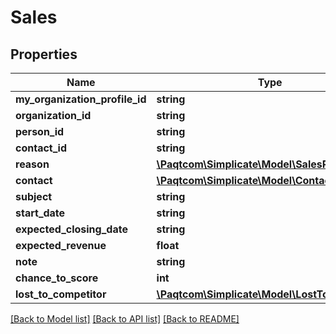 # Sales

## Properties

 Name                           | Type                                                              | Description | Notes      
--------------------------------|-------------------------------------------------------------------|-------------|------------
 **my_organization_profile_id** | **string**                                                        |             | [optional] 
 **organization_id**            | **string**                                                        |             | [optional] 
 **person_id**                  | **string**                                                        |             | [optional] 
 **contact_id**                 | **string**                                                        |             | [optional] 
 **reason**                     | [**\Paqtcom\Simplicate\Model\SalesReason**](SalesReason.md)           |             | [optional] 
 **contact**                    | [**\Paqtcom\Simplicate\Model\ContactPerson**](ContactPerson.md)       |             | [optional] 
 **subject**                    | **string**                                                        |             | [optional] 
 **start_date**                 | **string**                                                        |             | [optional] 
 **expected_closing_date**      | **string**                                                        |             | [optional] 
 **expected_revenue**           | **float**                                                         |             | [optional] 
 **note**                       | **string**                                                        |             | [optional] 
 **chance_to_score**            | **int**                                                           |             | [optional] 
 **lost_to_competitor**         | [**\Paqtcom\Simplicate\Model\LostToCompetitor**](LostToCompetitor.md) |             | [optional] 

[[Back to Model list]](../README.md#documentation-for-models) [[Back to API list]](../README.md#documentation-for-api-endpoints) [[Back to README]](../README.md)


